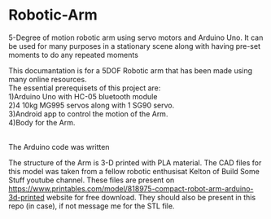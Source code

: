 # Robotic-Arm
5-Degree of motion robotic arm using servo motors and Arduino Uno. It can be used for many purposes in a stationary scene along with having pre-set moments to do any repeated moments
<br/>

This documantation is for a 5DOF Robotic arm that has been made using many online resources.<br />
The essential prerequisets of this project are:
<br/>
1)Arduino Uno with HC-05 bluetooth module<br/>
2)4 10kg MG995 servos along with 1 SG90 servo.<br/>
3)Android app to control the motion of the Arm.<br/>
4)Body for the Arm.<br/><br/>

The Arduino code was written 


The structure of the Arm is 3-D printed with PLA material.
The CAD files for this model was taken from a fellow robotic enthusisat Kelton of 
Build Some Stuff youtube channel. These files are present on https://www.printables.com/model/818975-compact-robot-arm-arduino-3d-printed website for free download. They should also be present in this repo (in case), if not message me for the STL file.
<br />

